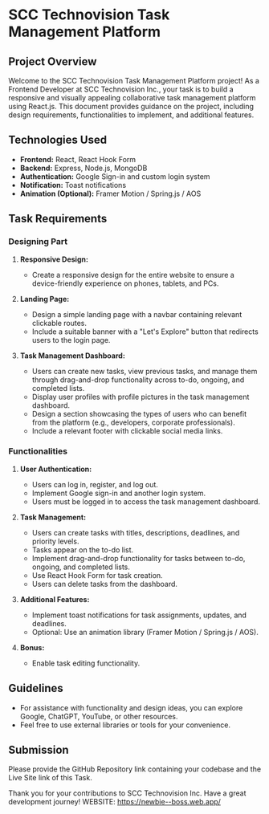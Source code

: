 # SCC Technovision Task Management Platform

## Project Overview

Welcome to the SCC Technovision Task Management Platform project! As a Frontend Developer at SCC Technovision Inc., your task is to build a responsive and visually appealing collaborative task management platform using React.js. This document provides guidance on the project, including design requirements, functionalities to implement, and additional features.

## Technologies Used

- **Frontend:** React, React Hook Form
- **Backend:** Express, Node.js, MongoDB
- **Authentication:** Google Sign-in and custom login system
- **Notification:** Toast notifications
- **Animation (Optional):** Framer Motion / Spring.js / AOS

## Task Requirements

### Designing Part

1. **Responsive Design:**
   - Create a responsive design for the entire website to ensure a device-friendly experience on phones, tablets, and PCs.

2. **Landing Page:**
   - Design a simple landing page with a navbar containing relevant clickable routes.
   - Include a suitable banner with a "Let's Explore" button that redirects users to the login page.

3. **Task Management Dashboard:**
   - Users can create new tasks, view previous tasks, and manage them through drag-and-drop functionality across to-do, ongoing, and completed lists.
   - Display user profiles with profile pictures in the task management dashboard.
   - Design a section showcasing the types of users who can benefit from the platform (e.g., developers, corporate professionals).
   - Include a relevant footer with clickable social media links.

### Functionalities

1. **User Authentication:**
   - Users can log in, register, and log out.
   - Implement Google sign-in and another login system.
   - Users must be logged in to access the task management dashboard.

2. **Task Management:**
   - Users can create tasks with titles, descriptions, deadlines, and priority levels.
   - Tasks appear on the to-do list.
   - Implement drag-and-drop functionality for tasks between to-do, ongoing, and completed lists.
   - Use React Hook Form for task creation.
   - Users can delete tasks from the dashboard.

3. **Additional Features:**
   - Implement toast notifications for task assignments, updates, and deadlines.
   - Optional: Use an animation library (Framer Motion / Spring.js / AOS).

4. **Bonus:**
   - Enable task editing functionality.

## Guidelines

- For assistance with functionality and design ideas, you can explore Google, ChatGPT, YouTube, or other resources.
- Feel free to use external libraries or tools for your convenience.

## Submission

Please provide the GitHub Repository link containing your codebase and the Live Site link of this Task.

Thank you for your contributions to SCC Technovision Inc. Have a great development journey!
WEBSITE:  https://newbie--boss.web.app/